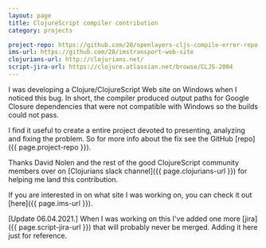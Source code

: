 ```yaml
---
layout: page
title: ClojureScript compiler contribution
category: projects

project-repo: https://github.com/28/openlayers-cljs-compile-error-repo
ims-url: https://github.com/28/imstransport-web-site
clojurians-url: http://clojurians.net/
script-jira-url: https://clojure.atlassian.net/browse/CLJS-2004
---
```


I was developing a Clojure/ClojureScript Web site on Windows when I noticed this
bug. In short, the compiler produced output paths for Google Closure
dependencies that were not compatible with Windows so the builds could not pass.

I find it useful to create a entire project devoted to presenting, analyzing and
fixing the problem. So for more info about the fix see the GitHub [repo]({{ page.project-repo }}).

Thanks David Nolen and the rest of the good ClojureScript community members
over on [Clojurians slack channel]({{ page.clojurians-url }}) for helping me land this
contribution.

If you are interested in on what site I was working on, you can check it out [here]({{ page.ims-url }}).

[Update 06.04.2021.] When I was working on this I've added one more [jira]({{ page.script-jira-url }})
that will probably never be merged. Adding it here just for reference.
